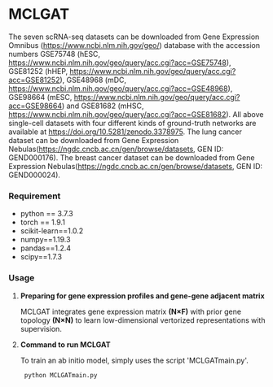 # MCLGAT
The seven scRNA-seq datasets can be downloaded from Gene Expression Omnibus (https://www.ncbi.nlm.nih.gov/geo/) database with the accession numbers GSE75748 (hESC, https://www.ncbi.nlm.nih.gov/geo/query/acc.cgi?acc=GSE75748), GSE81252 (hHEP, https://www.ncbi.nlm.nih.gov/geo/query/acc.cgi?acc=GSE81252), GSE48968 (mDC, https://www.ncbi.nlm.nih.gov/geo/query/acc.cgi?acc=GSE48968), GSE98664 (mESC, https://www.ncbi.nlm.nih.gov/geo/query/acc.cgi?acc=GSE98664) and GSE81682 (mHSC, https://www.ncbi.nlm.nih.gov/geo/query/acc.cgi?acc=GSE81682). All above single-cell datasets with four different kinds of ground-truth networks are available at https://doi.org/10.5281/zenodo.3378975. The lung cancer dataset can be downloaded from Gene Expression Nebulas(https://ngdc.cncb.ac.cn/gen/browse/datasets, GEN ID: GEND000176). The breast cancer dataset can be downloaded from Gene Expression Nebulas(https://ngdc.cncb.ac.cn/gen/browse/datasets, GEN ID: GEND000024).

### Requirement
- python == 3.7.3
- torch == 1.9.1
- scikit-learn==1.0.2
- numpy==1.19.3
- pandas==1.2.4
- scipy==1.7.3


 ### Usage

1. __Preparing  for gene expression profiles and  gene-gene adjacent matrix__
   
   MCLGAT integrates gene expression matrix __(N×F)__ with prior gene topology __(N×N)__ to learn low-dimensional vertorized representations with supervision.  

2. **Command to run MCLGAT**
   
   To train an ab initio model, simply uses the script 'MCLGATmain.py'.
   
   `` python MCLGATmain.py``
